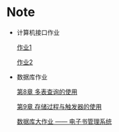 # Note
- 计算机接口作业

	[作业1](计算机接口作业/作业1.md)
	
	[作业2](计算机接口作业/作业2.md)
	
- 数据库作业

	[第8章 多表查询的使用](数据库作业/第8章%20多表查询的使用.md)
	
	[第9章 存储过程与触发器的使用](数据库作业/第9章%20存储过程与触发器的使用.md)
	
	[数据库大作业 —— 电子书管理系统](数据库作业/数据库大作业%20——%20电子书管理系统.md)
	
